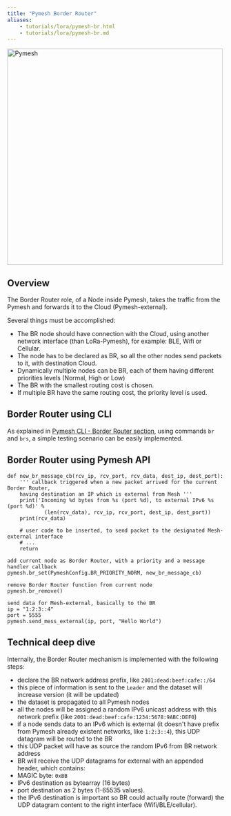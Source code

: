 ```yaml
---
title: "Pymesh Border Router"
aliases:
    - tutorials/lora/pymesh-br.html
    - tutorials/lora/pymesh-br.md
---
```


<img src="/gitbook/assets/pymesh/pymesh_roles.png" alt="Pymesh" width="500"/>

## Overview

The Border Router role, of a Node inside Pymesh, takes the traffic from the Pymesh and forwards it to the Cloud (Pymesh-external).

Several things must be accomplished:

* The BR node should have connection with the Cloud, using another network interface (than LoRa-Pymesh), for example: BLE, Wifi or Cellular.
* The node has to be declared as BR, so all the other nodes send packets to it, with destination Cloud.
* Dynamically multiple nodes can be BR, each of them having different priorities levels (Normal, High or Low)
 * The BR with the smallest routing cost is chosen.
 * If multiple BR have the same routing cost, the priority level is used.

## Border Router using CLI

As explained in [Pymesh CLI - Border Router section](pymesh/lib-cli/#border-router-specific), using commands `br` and `brs`, a simple testing scenario can be easily implemented.

## Border Router using Pymesh API

```
def new_br_message_cb(rcv_ip, rcv_port, rcv_data, dest_ip, dest_port):
    ''' callback triggered when a new packet arrived for the current Border Router,
    having destination an IP which is external from Mesh '''
    print('Incoming %d bytes from %s (port %d), to external IPv6 %s (port %d)' %
            (len(rcv_data), rcv_ip, rcv_port, dest_ip, dest_port))
    print(rcv_data)

    # user code to be inserted, to send packet to the designated Mesh-external interface
    # ...
    return

add current node as Border Router, with a priority and a message handler callback
pymesh.br_set(PymeshConfig.BR_PRIORITY_NORM, new_br_message_cb)

remove Border Router function from current node
pymesh.br_remove()

send data for Mesh-external, basically to the BR
ip = "1:2:3::4"
port = 5555
pymesh.send_mess_external(ip, port, "Hello World")

```

## Technical deep dive

Internally, the Border Router mechanism is implemented with the following steps:

* declare the BR network address prefix, like `2001:dead:beef:cafe::/64`
* this piece of information is sent to the `Leader` and the dataset will increase version (it will be updated)
* the dataset is propagated to all Pymesh nodes
* all the nodes will be assigned a random IPv6 unicast address with this network prefix (like `2001:dead:beef:cafe:1234:5678:9ABC:DEF0`)
* if a node sends data to an IPv6 which is external (it doesn't have prefix from Pymesh already existent networks, like `1:2:3::4`), this UDP datagram will be routed to the BR
 * this UDP packet will have as source the random IPv6 from BR network address
* BR will receive the UDP datagrams for external with an appended header, which contains:
 * MAGIC byte: `0xBB`
 * IPv6 destination as bytearray (16 bytes)
 * port destination as 2 bytes (1-65535 values).
* the IPv6 destination is important so BR could actually route (forward) the UDP datagram content to the right interface (Wifi/BLE/cellular).
